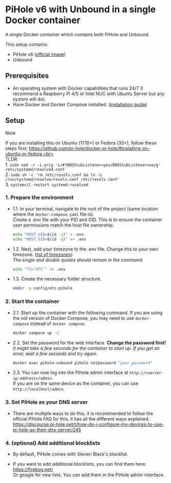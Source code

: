 # PiHole v6 with Unbound in a single Docker container

A single Docker container which contains both PiHole and Unbound.

This setup contains:
- PiHole v6 ([official image](https://hub.docker.com/r/pihole/pihole))
- Unbound

## Prerequisites

- An operating system with Docker capabilities that runs 24/7 (I recommend a Raspberry Pi 4/5 or Intel NUC with Ubuntu Server but any system will do).
- Have Docker and Docker Compose installed. ([installation guide](https://docs.docker.com/compose/install/))

## Setup

> [!NOTE]
> If you are installing this on Ubuntu (17.10+) or Fedora (33+), follow these steps first: https://github.com/pi-hole/docker-pi-hole/#installing-on-ubuntu-or-fedora.<br><br>
> TLDR:<br>1. `sudo sed -r -i.orig 's/#?DNSStubListener=yes/DNSStubListener=no/g' /etc/systemd/resolved.conf`<br>
> 2. `sudo sh -c 'rm /etc/resolv.conf && ln -s /run/systemd/resolve/resolv.conf /etc/resolv.conf'`<br>
> 3. `systemctl restart systemd-resolved`<br>

### 1. Prepare the environment

- 1.1. In your terminal, navigate to the root of the project (same location where the `docker-compose.yaml` file is).<br>Create a .env file with your PID and GID. This is to ensure the container user permissions match the host file ownership.
  ```bash
  echo "HOST_UID=$(id -u)" > .env
  echo "HOST_GID=$(id -g)" >> .env
  ```

- 1.2. Next, add your timezone to the .env file. Change this to your own timezone.
([list of timezones](https://en.wikipedia.org/wiki/List_of_tz_database_time_zones))<br>*The single and double quotes should remain in the command.*
  ```bash
  echo "TZ='UTC'" >> .env
  ```

- 1.3. Create the necessary folder structure.
  ```bash
  mkdir -p config/etc-pihole
  ```

### 2. Start the container

- 2.1. Start up the container with the following command. If you are using the old version of Docker Compose, you may need to use `docker-compose` instead of `docker compose`.
  ```bash
  docker compose up -d
  ```

- 2.2. Set the password for the web interface. **Change the password first!**<br>*It might take a few seconds for the container to start up. If you get an error, wait a few seconds and try again.*
  ```bash
  docker exec pihole-unbound pihole setpassword "your_password"
  ```

- 2.3. You can now log into the PiHole admin interface at `http://<server-ip-address>/admin`.<br>If you are on the same device as the container, you can use `http://localhost/admin`.

### 3. Set PiHole as your DNS server

- There are multiple ways to do this, it is recommended to follow the official PiHole FAQ for this, it has all the different ways explained.<br>https://discourse.pi-hole.net/t/how-do-i-configure-my-devices-to-use-pi-hole-as-their-dns-server/245

### 4. (optional) Add additional blocklists

- By default, PiHole comes with Steven Black's blocklist.

- If you want to add additional blocklists, you can find them here: https://firebog.net/<br>Or google for new lists. You can add them in the PiHole admin interface.
